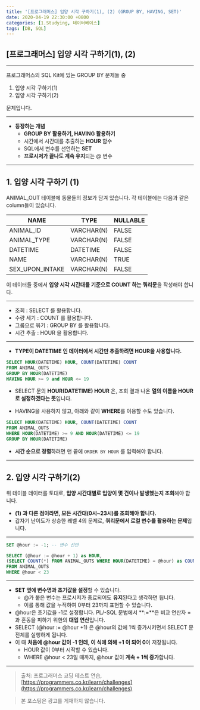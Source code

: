 ```yaml
---
title: '[프로그래머스] 입양 시각 구하기(1), (2) (GROUP BY, HAVING, SET)'
date: 2020-04-19 22:30:00 +0800
categories: [1.Studying, 데이터베이스]
tags: [DB, SQL]
---
```




## **[프로그래머스] 입양 시각 구하기(1), (2)**

------

프로그래머스의 SQL Kit에 있는 GROUP BY 문제들 중

1. 입양 시각 구하기(1)
2. 입양 시각 구하기(2)

문제입니다.

------

* **등장하는 개념**
  * **GROUP BY 활용하기, HAVING 활용하기**
  * 시간에서 시간대를 추출하는 **HOUR** 함수
  * SQL에서 변수를 선언하는 **SET**
  * **프로시저가 끝나도 계속 유지**되는 @ 변수

------



## **1. 입양 시각 구하기 (1)**

ANIMAL_OUT 테이블에 동물들의 정보가 담겨 있습니다. 각 테이블에는 다음과 같은 column들이 있습니다.

| NAME            | TYPE       | NULLABLE |
| --------------- | ---------- | -------- |
| ANIMAL_ID       | VARCHAR(N) | FALSE    |
| ANIMAL_TYPE     | VARCHAR(N) | FALSE    |
| DATETIME        | DATETIME   | FALSE    |
| NAME            | VARCHAR(N) | TRUE     |
| SEX_UPON_INTAKE | VARCHAR(N) | FALSE    |

이 데이터들 중에서 **입양 시각 시간대를 기준으로 COUNT 하는 쿼리문**을 작성해야 합니다.

------

* 조회 : SELECT 를 활용합니다.
* 수량 세기 : COUNT 를 활용합니다.
* 그룹으로 묶기 : GROUP BY 를 활용합니다.
* 시간 추출 : HOUR 을 활용합니다.

------

* **TYPE이 DATETIME 인 데이터에서 시간만 추출하려면 HOUR을 사용합니다.**

```sql
SELECT HOUR(DATETIME) HOUR, COUNT(DATETIME) COUNT
FROM ANIMAL_OUTS
GROUP BY HOUR(DATETIME)
HAVING HOUR >= 9 and HOUR <= 19
```

* SELECT 문의 **HOUR(DATETIME) HOUR** 은, 조회 결과 나온 **열의 이름을 HOUR로 설정하겠다는 뜻**입니다.

* HAVING을 사용하지 않고, 아래와 같이 **WHERE**를 이용할 수도 있습니다.

```sql
SELECT HOUR(DATETIME) HOUR, COUNT(DATETIME) COUNT
FROM ANIMAL_OUTS
WHERE HOUR(DATETIME) >= 9 AND HOUR(DATETIME) <= 19
GROUP BY HOUR(DATETIME)
```

* **시간 순으로 정렬**하려면 맨 끝에 `ORDER BY HOUR` 를 입력해야 합니다.

------



## **2. 입양 시각 구하기(2)**

위 테이블 데이터를 토대로, **입양 시간대별로 입양이 몇 건이나 발생했는지 조회**해야 합니다.

* **(1) 과 다른 점이라면, 모든 시간대(0시~23시)를 조회해야 합니다.**
* 갑자기 난이도가 상승한 레벨 4의 문제로, **쿼리문에서 로컬 변수를 활용하는 문제**입니다.

------



```sql
SET @hour := -1; -- 변수 선언

SELECT (@hour := @hour + 1) as HOUR,
(SELECT COUNT(*) FROM ANIMAL_OUTS WHERE HOUR(DATETIME) = @hour) as COUNT
FROM ANIMAL_OUTS
WHERE @hour < 23
```

------

* **SET 옆에 변수명과 초기값을 설정**할 수 있습니다.
  * @가 붙은 변수는 프로시저가 종료되어도 **유지**된다고 생각하면 됩니다.
  * 이를 통해 값을 누적하여 0부터 23까지 표현할 수 있습니다.
* @hour은 초기값을 -1로 설정합니다.  PL/-SQL 문법에서 **:=**은 비교 연산자 =과 혼동을 피하기 위한의 **대입 연산**입니다. 
* SELECT (@hour := @hour +1) 은 @hour의 값에 1씩 증가시키면서 SELECT 문 전체를 실행하게 됩니다.
* 이 때 **처음에 @hour 값이 -1 인데, 이 식에 의해 +1 이 되어 0**이 저장됩니다.
  * HOUR 값이 0부터 시작할 수 있습니다.
  * WHERE @hour < 23일 때까지, @hour 값이 **계속 + 1씩 증가**합니다.

---

> 출처: 프로그래머스 코딩 테스트 연습, [https://programmers.co.kr/learn/challenges](https://programmers.co.kr/learn/challenges)

> 본 포스팅은 광고를 게재하지 않습니다.